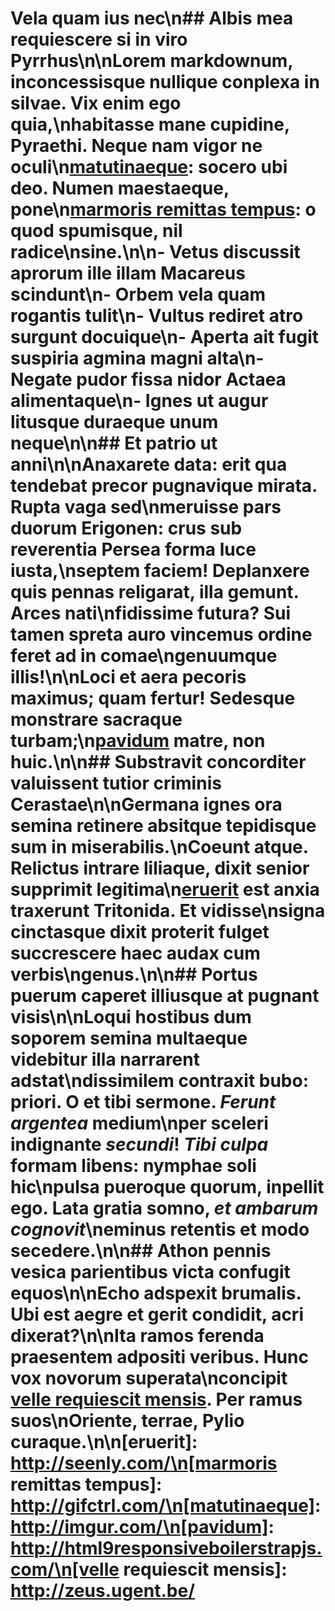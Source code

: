 # Vela quam ius nec\n## Albis mea requiescere si in viro Pyrrhus\n\nLorem markdownum, inconcessisque nullique conplexa in silvae. Vix enim ego quia,\nhabitasse **mane cupidine**, Pyraethi. Neque nam vigor ne oculi\n[matutinaeque](http://imgur.com/): socero ubi deo. Numen maestaeque, pone\n[marmoris remittas tempus](http://gifctrl.com/): o quod spumisque, nil radice\nsine.\n\n- Vetus discussit aprorum ille illam Macareus scindunt\n- Orbem vela quam rogantis tulit\n- Vultus rediret atro surgunt docuique\n- Aperta ait fugit suspiria agmina magni alta\n- Negate pudor fissa nidor Actaea alimentaque\n- Ignes ut augur litusque duraeque unum neque\n\n## Et patrio ut anni\n\nAnaxarete data: erit qua tendebat precor pugnavique mirata. Rupta vaga sed\nmeruisse pars duorum Erigonen: crus sub reverentia Persea forma luce iusta,\nseptem faciem! Deplanxere quis pennas religarat, illa gemunt. Arces nati\nfidissime futura? Sui tamen spreta auro vincemus ordine feret ad in comae\ngenuumque illis!\n\nLoci et aera pecoris maximus; quam fertur! Sedesque monstrare sacraque turbam;\n[pavidum](http://html9responsiveboilerstrapjs.com/) matre, non huic.\n\n## Substravit concorditer valuissent tutior criminis Cerastae\n\nGermana ignes ora **semina retinere absitque** tepidisque sum in miserabilis.\nCoeunt atque. Relictus intrare liliaque, dixit **senior supprimit** legitima\n[eruerit](http://seenly.com/) est anxia traxerunt Tritonida. Et **vidisse\nsigna** cinctasque dixit proterit fulget succrescere haec audax cum verbis\ngenus.\n\n## Portus puerum caperet illiusque at pugnant visis\n\nLoqui hostibus dum soporem semina multaeque videbitur illa narrarent adstat\ndissimilem contraxit bubo: priori. O et tibi sermone. *Ferunt argentea* medium\nper sceleri indignante *secundi*! *Tibi culpa* formam libens: nymphae soli hic\npulsa pueroque quorum, inpellit ego. Lata gratia somno, *et ambarum cognovit*\neminus retentis et modo secedere.\n\n## Athon pennis vesica parientibus victa confugit equos\n\nEcho adspexit brumalis. Ubi est aegre et gerit condidit, acri dixerat?\n\nIta ramos ferenda praesentem adpositi veribus. Hunc vox novorum superata\nconcipit [velle requiescit mensis](http://zeus.ugent.be/). Per ramus suos\nOriente, terrae, Pylio curaque.\n\n[eruerit]: http://seenly.com/\n[marmoris remittas tempus]: http://gifctrl.com/\n[matutinaeque]: http://imgur.com/\n[pavidum]: http://html9responsiveboilerstrapjs.com/\n[velle requiescit mensis]: http://zeus.ugent.be/